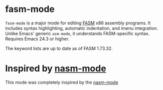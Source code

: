 # fasm-mode

`fasm-mode` is a major mode for editing [FASM][fasm] x86 assembly
programs. It includes syntax highlighting, automatic indentation, and
imenu integration. Unlike Emacs' generic `asm-mode`, it understands
FASM-specific syntax. Requires Emacs 24.3 or higher.

The keyword lists are up to date as of FASM 1.73.32.

# Inspired by [nasm-mode][nasm-mode]

This mode was completely inspired by the [nasm-mode][nasm-mode]

[fasm]: https://flatassembler.net/
[nasm-mode]: https://github.com/skeeto/nasm-mode